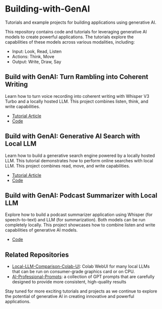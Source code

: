 # Building-with-GenAI
Tutorials and example projects for building applications using generative AI.

This repository contains code and tutorials for leveraging generative AI models to create powerful applications. The tutorials explore the capabilities of these models across various modalities, including:

- Input: Look, Read, Listen 
- Actions: Think, Move 
- Output: Write, Draw, Say

## Build with GenAI: Turn Rambling into Coherent Writing
Learn how to turn voice recording into coherent writing with Whisper V3 Turbo and a locally hosted LLM. This project combines listen, think, and write capabilities.

- [Tutorial Article](https://medium.com/design-bootcamp/build-with-genai-turn-rambling-into-writing-with-whisper-and-local-llm-394e8dd5b83f)
- [Code](https://github.com/Troyanovsky/Building-with-GenAI/blob/main/tutorial_voice_notes.ipynb)

## Build with GenAI: Generative AI Search with Local LLM
Learn how to build a generative search engine powered by a locally hosted LLM. This tutorial demonstrates how to perform online searches with local LLM. This project combines read, move, and write capabilities. 

- [Tutorial Article](https://medium.com/design-bootcamp/build-with-genai-generative-search-with-local-llm-342eb5a5037a)
- [Code](https://github.com/Troyanovsky/Building-with-GenAI/blob/main/tutorial_generative_ai_search.ipynb)

## Build with GenAI: Podcast Summarizer with Local LLM
Explore how to build a podcast summarizer application using Whisper (for speech-to-text) and LLM (for summarization). Both models can be run completely locally. This project showcases how to combine listen and write capabilities of generative AI models.

- [Code](https://github.com/Troyanovsky/Building-with-GenAI/blob/main/tutorial_podcast_summary.ipynb)

## Related Repositories

- [Local-LLM-Comparison-Colab-UI](https://github.com/Troyanovsky/Local-LLM-Comparison-Colab-UI): Colab WebUI for many local LLMs that can be run on consumer-grade graphics card or on CPU.
- [AI-Professional-Prompts](https://github.com/Troyanovsky/AI-Professional-Prompts): a collection of GPT prompts that are carefully designed to provide more consistent, high-quality results

Stay tuned for more exciting tutorials and projects as we continue to explore the potential of generative AI in creating innovative and powerful applications.
